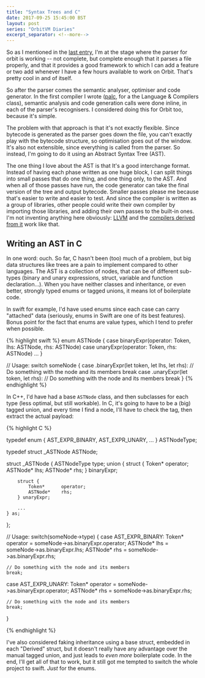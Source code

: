 ```yaml
---
title: "Syntax Trees and C"
date: 2017-09-25 15:45:00 BST
layout: post
series: "OrbitVM Diaries"
excerpt_separator: <!--more-->
---
```


So as I mentioned in the [last entry][1], I'm at the stage where the parser for
orbit is working -- not complete, but complete enough that it parses a file
properly, and that it provides a good framework to which I can add a feature or
two add whenever I have a few hours available to work on Orbit. That's pretty
cool in and of itself.

So after the parser comes the semantic analyser, optimiser and code generator.
In the first compiler I wrote ([palc][2], for a the Language & Compilers class),
semantic analysis and code generation calls were done inline, in each of the
parser's recognisers. I considered doing this for Orbit too, because it's
simple.

The problem with that approach is that it's not exactly flexible. Since bytecode
is generated as the parser goes down the file, you can't exactly play with the
bytecode structure, so optimisation goes out of the window. It's also not
extensible, since everything is called from the parser. So instead, I'm going
to do it using an Abstract Syntax Tree (AST).

<!--more-->

The one thing I love about the AST is that It's a good interchange format.
Instead of having each phase written as one huge block, I can split things into
small passes that do one thing, and one thing only, to the AST. And when all
of those passes have run, the code generator can take the final version of
the tree and output bytecode. Smaller passes please me because that's easier
to write and easier to test. And since the compiler is written as a group of
libraries, other people could write their own compiler by importing those
libraries, and adding their own passes to the built-in ones. I'm not inventing
anything here obviously: [LLVM][3] and the [compilers derived from it][4]
work like that.

## Writing an AST in C

In one word: ouch. So far, C hasn't been (too) much of a problem, but big data
structures like trees are a pain to implement compared to other languages. The
AST is a collection of nodes, that can be of different sub-types (binary and
unary expressions, struct, variable and function declaration...). When you have
neither classes and inheritance, or even better, strongly typed enums or tagged
unions, it means lot of boilerplate code.

In swift for example, I'd have used enums since each case can carry "attached"
data (seriously, enums in Swift are one of its best features). Bonus point for
the fact that enums are value types, which I tend to prefer when possible.

{% highlight swift %}
enum ASTNode {
    case binaryExpr(operator: Token, lhs: ASTNode, rhs: ASTNode)
    case unaryExpr(operator: Token, rhs: ASTNode)
    ...
}

// Usage:
switch someNode {
case .binaryExpr(let token, let lhs, let rhs):
    // Do something with the node and its members
    break
case .unaryExpr(let token, let rhs):
    // Do something with the node and its members
    break
}
{% endhighlight %}

In C++, I'd have had a base `ASTNode` class, and then subclasses for each type
(less optimal, but still workable). In C, it's going to have to be a (big)
tagged union, and every time I find a node, I'll have to check the tag, then
extract the actual payload:

{% highlight C %}

typedef enum {
    AST_EXPR_BINARY,
    AST_EXPR_UNARY,
    ...
} ASTNodeType;

typedef struct _ASTNode ASTNode;

struct _ASTNode {
    ASTNodeType         type;
    union {
        struct {
            Token*      operator;
            ASTNode*    lhs;
            ASTNode*    rhs;
        } binaryExpr;
        
        struct {
            Token*      operator;
            ASTNode*    rhs;
        } unaryExpr;
        
        ...
    } as;
};

// Usage:
switch(someNode->type) {
case AST_EXPR_BINARY:
    Token* operator = someNode->as.binaryExpr.operator;
    ASTNode* lhs = someNode->as.binaryExpr.lhs;
    ASTNode* rhs = someNode->as.binaryExpr.rhs;
    
    // Do something with the node and its members
    break;

case AST_EXPR_UNARY:
    Token* operator = someNode->as.binaryExpr.operator;
    ASTNode* rhs = someNode->as.binaryExpr.rhs;
    
    // Do something with the node and its members
    break;
}

{% endhighlight %}

I've also considered faking inheritance using a base struct, embedded in each
"Derived" struct, but it doesn't really have any advantage over the manual
tagged union, and just leads to *even more* boilerplate code. In the end, I'll
get all of that to work, but it still got me tempted to switch the whole project
to swift. *Just* for the enums.

 [1]: https://amyparent.com/post/orbitvm-diary-6
 [2]: https://github.com/amyinorbit/palc
 [3]: https://llvm.org
 [4]: https://github.com/apple/swift
